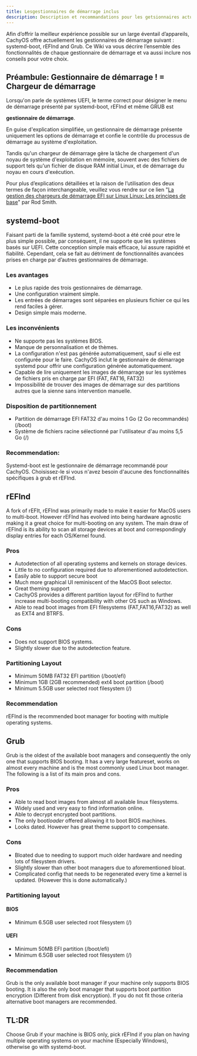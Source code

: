 ```yaml
---
title: Lesgestionnaires de démarrage inclus
description: Description et recommandations pour les getsionnaires actuellement inclus dans CachyOS
---
```


Afin d’offrir la meilleur expérience possible sur un large éventail d’appareils, CachyOS offre actuellement les gestionnaires de démarrage suivant : systemd-boot, rEFInd and Grub.
Ce Wiki  va vous décrire l’ensemble des fonctionnalités de chaque gestionnaire de démarrage et va aussi inclure nos conseils pour votre choix.

## Préambule: Gestionnaire de démarrage ! = Chargeur de démarrage

Lorsqu'on parle de systèmes UEFI, le terme correct pour désigner le menu de démarrage présenté par systemd-boot, rEFInd et même GRUB est

**gestionnaire de démarrage**.

En guise d'explication simplifiée, un gestionnaire de démarrage présente uniquement les options de démarrage et confie le contrôle du processus de démarrage au système d'exploitation.

Tandis qu'un chargeur de démarrage gère la tâche de chargement d'un noyau de système d'exploitation en mémoire, souvent avec des fichiers de support tels qu'un fichier de disque RAM initial Linux, et de démarrage du noyau en cours d'exécution.

Pour plus d’explications détaillées  et la raison de l’utilisation des deux termes de façon interchangeable, veuillez vous rendre sur ce lien "[La gestion des chargeurs de démarrage EFI sur Linux Linux: Les principes de base](https://www.rodsbooks.com/efi-bootloaders/principles.html)" par Rod Smith.


## systemd-boot

Faisant parti de la famille systemd, systemd-boot a été créé pour etre le plus simple possible, par conséquent, il ne supporte que les systèmes basés sur UEFI. Cette conception simple mais efficace, lui assure rapidité et fiabilité. Cependant, cela se fait au détriment de fonctionnalités avancées prises en charge par d’autres gestionnaires de démarrage.

### Les avantages

- Le plus rapide des trois gestionnaires de démarrage.
- Une configuration vraiment simple.
- Les entrées de démarrages  sont séparées en plusieurs fichier ce qui les rend faciles à gérer.
- Design simple mais moderne.

### Les inconvénients

- Ne supporte pas les systèmes BIOS.
- Manque de personnalisation et de thèmes.
- La configuration n'est pas générée automatiquement, sauf si elle est configurée pour le faire. CachyOS inclut le gestionnaire de démarrage systemd pour offrir une configuration générée automatiquement.
- Capable de lire uniquement les images de démarrage sur les systèmes de fichiers pris en charge par EFI (FAT, FAT16, FAT32)
- Impossibilité de trouver des images de démarrage sur des partitions autres que la sienne sans intervention manuelle.

### Disposition de partitionnement
- Partition de démarrage EFI FAT32 d'au moins 1 Go (2 Go recommandés) (/boot)
- Système de fichiers racine sélectionné par l'utilisateur d'au moins 5,5 Go (/)

### Recommendation:

Systemd-boot est le gestionnaire de démarrage recommandé pour CachyOS. Choisissez-le si vous n'avez besoin d'aucune des fonctionnalités spécifiques à grub et rEFInd.



## rEFInd
A fork of rEFIt, rEFInd was primarily made to make it easier for MacOS users to multi-boot. However rEFInd has evolved into being hardware agnostic making it a great choice for multi-booting on any system. The main draw of rEFInd is its ability to scan all storage devices at boot and correspondingly display entries for each OS/Kernel found.

### Pros
- Autodetection of all operating systems and kernels on storage devices.
- Little to no configuration required due to aforementioned autodetection.
- Easily able to support secure boot
- Much more graphical UI reminiscent of the MacOS Boot selector.
- Great theming support
- CachyOS provides a different partition layout for rEFInd to further increase multi-booting compatibility with other OS such as Windows.
- Able to read boot images from EFI filesystems (FAT,FAT16,FAT32) as well as EXT4 and BTRFS.

### Cons
- Does not support BIOS systems.
- Slightly slower due to the autodetection feature.

### Partitioning Layout
- Minimum 50MB FAT32 EFI partition (/boot/efi)
- Minimum 1GB (2GB recommended) ext4 boot partition (/boot)
- Minimum 5.5GB user selected root filesystem (/)

### Recommendation
rEFInd is the recommended boot manager for booting with multiple operating systems.


## Grub
Grub is the oldest of the available boot managers and consequently the only one that supports BIOS booting. It has a very large featureset, works on almost every machine and is the most commonly used Linux boot manager.
The following is a list of its main pros and cons.

### Pros
- Able to read boot images from almost all available linux filesystems.
- Widely used and very easy to find information online.
- Able to decrypt encrypted boot partitions.
- The only boot*loader* offered allowing it to boot BIOS machines.
- Looks dated. However has great theme support to compensate.

### Cons
- Bloated due to needing to support much older hardware and needing lots of filesystem drivers.
- Slightly slower than other boot managers due to aforementioned bloat.
- Complicated config that needs to be regenerated every time a kernel is updated. (However this is done automatically.)

### Partitioning layout

#### BIOS
- Minimum 6.5GB user selected root filesystem (/)

#### UEFI
- Minimum 50MB EFI partition (/boot/efi)
- Minimum 6.5GB user selected root filesystem (/)

### Recommendation
Grub is the only available boot manager if your machine only supports BIOS booting. It is also the only boot manager that supports boot partition encryption (Different from disk encryption). If you do not fit those criteria alternative boot managers are recommended.


## TL:DR
Choose Grub if your machine is BIOS only, pick rEFInd if you plan on having multiple operating systems on your machine (Especially Windows), otherwise go with systemd-boot.
